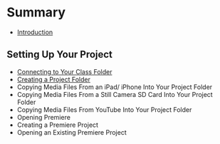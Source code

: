 # Summary

* [Introduction](README.md)

## Setting Up Your Project

* [Connecting to Your Class Folder](setting-up-your-project/connecting-to-your-class-folder.md)
* [Creating a Project Folder](setting-up-your-project/creating-a-project-folder.md)
* Copying Media Files From an iPad/ iPhone Into Your Project Folder
* Copying Media Files From a Still Camera SD Card Into Your Project Folder
* Copying Media Files From YouTube Into Your Project Folder
* Opening Premiere
* Creating a Premiere Project
* Opening an Existing Premiere Project

